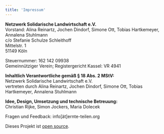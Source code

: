 ```yaml
---
title: 'Impressum'
---
```


**Netzwerk Solidarische Landwirtschaft e.V.**\
Vorstand: Alina Reinartz, Jochen Dindorf, Simone Ott, Tobias Hartkemeyer, Annalena Stuhlmann\
c/o Stefanie Schulze Schleithoff\
Mittelstr. 1\
51149 Köln

Steuernummer: 162 142 09938\
Gemeinnütziger Verein; Registergericht Kassel: VR 4941

**Inhaltlich Verantwortliche gemäß § 18 Abs. 2 MStV:**\
Netzwerk Solidarische Landwirtschaft e.V.\
vertreten durch Alina Reinartz, Jochen Dindorf, Simone Ott, Tobias Hartkemeyer, Annalena Stuhlmann

**Idee, Design, Umsetzung und technische Betreuung:**\
Christian Rijke, Simon Jockers, Maria Dolecek

Fragen und Feedback: info[ät]ernte-teilen.org

Dieses Projekt ist [open source](https://github.com/teikei).
